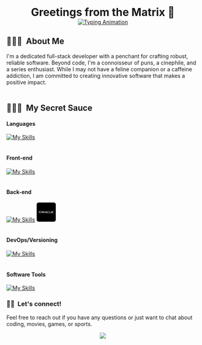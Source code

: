 <!--## Hi there 👋-->

<!--
**jude-n/jude-n** is a ✨ _special_ ✨ repository because its `README.md` (this file) appears on your GitHub profile.

Here are some ideas to get you started:

- 🔭 I’m currently working on ...
- 🌱 I’m currently learning ...
- 👯 I’m looking to collaborate on ...
- 🤔 I’m looking for help with ...
- 💬 Ask me about ...
- 📫 How to reach me: ...
- 😄 Pronouns: ...
- ⚡ Fun fact: ...
-->

<div align="center" style="display: flex; justify-content: center; align-items: center;">
  <h1 style="margin: 0;">Greetings from the Matrix 👋</h1>
</div>

  
<div align="center">
  <a href="https://git.io/typing-svg">
    <img src="https://readme-typing-svg.herokuapp.com?font=Fira+Code&pause=1000&width=435&lines=A+lifelong+learner%2C+passionate+about;+turning+ideas+into+reality!" alt="Typing Animation">
  </a>
</div>

 <h2>🧑🏾‍💻 &nbsp;About Me</h2>

I'm a dedicated full-stack developer with a penchant for crafting robust, reliable software. Beyond code, I'm a connoisseur of puns, a cinephile, and a series enthusiast. While I may not have a feline companion or a caffeine addiction, I am committed to creating innovative software that makes a positive impact.
</br>
</br>
<h2>🧑🏾‍🍳 &nbsp;My Secret Sauce</h2>


#### Languages

[![My Skills](https://skillicons.dev/icons?i=py,js,php)](https://skillicons.dev)
<br>
<br>
#### Front-end

[![My Skills](https://skillicons.dev/icons?i=html,css,tailwind,alpinejs,vue)](https://skillicons.dev)
<br>
<br>

#### Back-end
[![My Skills](https://skillicons.dev/icons?i=laravel,fastapi,mysql,nodejs,npm)](https://skillicons.dev)
<img src="oracle.png" alt="Image Description" width="50" height="50">
<br>
<br>

#### DevOps/Versioning
[![My Skills](https://skillicons.dev/icons?i=docker,git,github,bitbucket)](https://skillicons.dev)
<br>
<br>

#### Software Tools
[![My Skills](https://skillicons.dev/icons?i=postman,phpstorm,pycharm,vscode,sublime)](https://skillicons.dev)


### 🤝🏻 &nbsp;Let's connect!
Feel free to reach out if you have any questions or just want to chat about coding, movies, games, or sports.

<p align="center">
<a href="https://www.linkedin.com/in/judenorvor"><img src="https://img.shields.io/badge/Jude_Norvor-blue?style=for-the-badge&logo=Linkedin"/></a>
</p>


